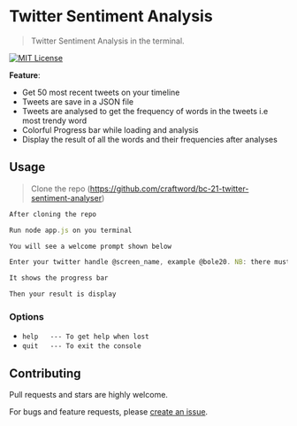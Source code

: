 # Twitter Sentiment Analysis

> Twitter Sentiment Analysis in the terminal.

[![MIT License](https://img.shields.io/badge/license-MIT_License-green.svg?style=flat-square)](https://github.com/craftword/bc-21-twitter-sentiment-analyser/master/LICENSE)



**Feature**:

- Get 50 most recent tweets on your timeline
- Tweets are save in a JSON file
- Tweets are analysed to get the frequency of words in the tweets i.e most trendy word
- Colorful Progress bar while loading and analysis
- Display the result of all the words and their frequencies after analyses 


## Usage

> Clone the repo (https://github.com/craftword/bc-21-twitter-sentiment-analyser)

```javascript
After cloning the repo 

Run node app.js on you terminal 

You will see a welcome prompt shown below

Enter your twitter handle @screen_name, example @bole20. NB: there must be @ before the screen name

It shows the progress bar 

Then your result is display 

```
### Options

- `help   --- To get help when lost`
- `quit   --- To exit the console`


## Contributing

Pull requests and stars are highly welcome.

For bugs and feature requests, please [create an issue](https://github.com/craftword/bc-21-twitter-sentiment-analyser).
